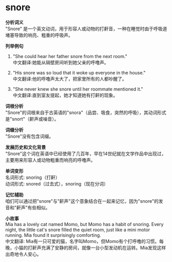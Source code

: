 # snore

**分析词义**  
"Snore" 是一个英文动词，用于形容人或动物的打鼾音，一种在睡觉时由于呼吸道堵塞导致的响亮、粗重的呼吸声。

  

**列举例句**

  

1.  "She could hear her father snore from the next room."  
    中文翻译:她能从隔壁房间听到她父亲的呼噜声。
    
      
    
2.  "His snore was so loud that it woke up everyone in the house."  
    中文翻译:他的呼噜声太大了，把家里所有的人都吵醒了。
    
      
    
3.  "She never knew she snore until her roommate mentioned it."  
    中文翻译:直到室友提起，她才知道她有打鼾的现象。
    
      
    

  

**词根分析**  
"Snore"的词根来自于古英语的"snora"（品尝、吸食，突然的呼吸），其动词形式是"snort"（鼾声或噪音）。

  

**词缀分析**  
"Snore"没有包含词缀。

  

**发展历史和文化背景**  
"Snore"这个词在英语中已经使用了几百年，早在14世纪就在文学作品中出现过，主要用来形容人或动物粗重而响亮的呼噜声。

  

**单词变形**  
名词形式: snoring（打鼾）  
动词形式: snored（过去式），snoring（现在分词）

  

**记忆辅助**  
咱们可以通过把"snore"与"鼾声"这个意象结合在一起来记忆，因为"snore"的发音和"鼾声"有些相似。

  

**小故事**  
Mia has a lovely cat named Momo, but Momo has a habit of snoring. Every night, the little cat's snore filled the quiet room, just like a mini motor running. Mia found it surprisingly comforting.  
中文翻译: Mia有一只可爱的猫，名字叫Momo，但Momo有个打呼噜的习惯。每晚，小猫的打鼾声充满了安静的房间，就像一台小型发动机在运转。Mia发现这样出奇地令人安心。
